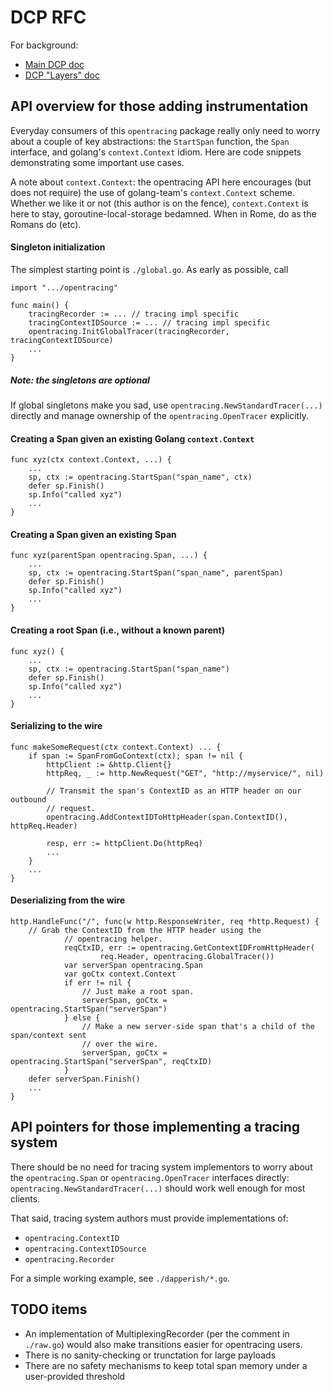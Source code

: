 # DCP RFC

For background:
- [Main DCP doc](https://paper.dropbox.com/doc/Distributed-Context-Propagation-RGvlvD1NFKYmrJG9vGCES)
- [DCP "Layers" doc](https://paper.dropbox.com/doc/DCP-Layers-and-Semantics-X1Tm1MSiBJECBkWYQKS2I)

## API overview for those adding instrumentation

Everyday consumers of this `opentracing` package really only need to worry
about a couple of key abstractions: the `StartSpan` function, the `Span`
interface, and golang's `context.Context` idiom. Here are code snippets
demonstrating some important use cases.

A note about `context.Context`: the opentracing API here encourages (but does
not require) the use of golang-team's `context.Context` scheme. Whether we like
it or not (this author is on the fence), `context.Context` is here to stay,
goroutine-local-storage bedamned. When in Rome, do as the Romans do (etc).

#### Singleton initialization

The simplest starting point is `./global.go`. As early as possible, call

    import ".../opentracing"
    
    func main() {
        tracingRecorder := ... // tracing impl specific
        tracingContextIDSource := ... // tracing impl specific
        opentracing.InitGlobalTracer(tracingRecorder, tracingContextIDSource)
        ...
    }

##### Note: the singletons are optional

If global singletons make you sad, use `opentracing.NewStandardTracer(...)`
directly and manage ownership of the `opentracing.OpenTracer` explicitly.

#### Creating a Span given an existing Golang `context.Context`

    func xyz(ctx context.Context, ...) {
        ...
        sp, ctx := opentracing.StartSpan("span_name", ctx)
        defer sp.Finish()
		sp.Info("called xyz")
        ...
    }

#### Creating a Span given an existing Span

    func xyz(parentSpan opentracing.Span, ...) {
        ...
        sp, ctx := opentracing.StartSpan("span_name", parentSpan)
        defer sp.Finish()
		sp.Info("called xyz")
        ...
    }

#### Creating a root Span (i.e., without a known parent)

    func xyz() {
        ...
        sp, ctx := opentracing.StartSpan("span_name")
        defer sp.Finish()
		sp.Info("called xyz")
        ...
    }

#### Serializing to the wire

    func makeSomeRequest(ctx context.Context) ... {
        if span := SpanFromGoContext(ctx); span != nil {
            httpClient := &http.Client{}
            httpReq, _ := http.NewRequest("GET", "http://myservice/", nil)

			// Transmit the span's ContextID as an HTTP header on our outbound
            // request.
            opentracing.AddContextIDToHttpHeader(span.ContextID(), httpReq.Header)

            resp, err := httpClient.Do(httpReq)
            ...
        }
        ...
    }

#### Deserializing from the wire

	http.HandleFunc("/", func(w http.ResponseWriter, req *http.Request) {
		// Grab the ContextID from the HTTP header using the
                // opentracing helper.
                reqCtxID, err := opentracing.GetContextIDFromHttpHeader(
                        req.Header, opentracing.GlobalTracer())
                var serverSpan opentracing.Span
                var goCtx context.Context
                if err != nil {
                    // Just make a root span.
                    serverSpan, goCtx = opentracing.StartSpan("serverSpan")
                } else {
                    // Make a new server-side span that's a child of the span/context sent
                    // over the wire.
                    serverSpan, goCtx = opentracing.StartSpan("serverSpan", reqCtxID)
                }
		defer serverSpan.Finish()
        ...
    }

## API pointers for those implementing a tracing system

There should be no need for tracing system implementors to worry about the
`opentracing.Span` or `opentracing.OpenTracer` interfaces directly:
`opentracing.NewStandardTracer(...)` should work well enough for most clients.

That said, tracing system authors must provide implementations of:
- `opentracing.ContextID`
- `opentracing.ContextIDSource`
- `opentracing.Recorder`

For a simple working example, see `./dapperish/*.go`.

## TODO items

- An implementation of MultiplexingRecorder (per the comment in `./raw.go`)
  would also make transitions easier for opentracing users.
- There is no sanity-checking or trunctation for large payloads
- There are no safety mechanisms to keep total span memory under a
  user-provided threshold
